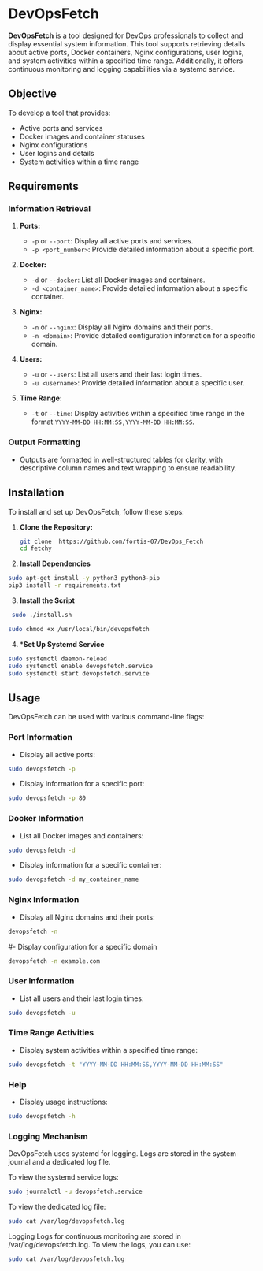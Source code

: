 # DevOpsFetch

**DevOpsFetch** is a tool designed for DevOps professionals to collect and display essential system information. This tool supports retrieving details about active ports, Docker containers, Nginx configurations, user logins, and system activities within a specified time range. Additionally, it offers continuous monitoring and logging capabilities via a systemd service.

## Objective

To develop a tool that provides:
- Active ports and services
- Docker images and container statuses
- Nginx configurations
- User logins and details
- System activities within a time range

## Requirements

### Information Retrieval

1. **Ports:**
   - `-p` or `--port`: Display all active ports and services.
   - `-p <port_number>`: Provide detailed information about a specific port.

2. **Docker:**
   - `-d` or `--docker`: List all Docker images and containers.
   - `-d <container_name>`: Provide detailed information about a specific container.

3. **Nginx:**
   - `-n` or `--nginx`: Display all Nginx domains and their ports.
   - `-n <domain>`: Provide detailed configuration information for a specific domain.

4. **Users:**
   - `-u` or `--users`: List all users and their last login times.
   - `-u <username>`: Provide detailed information about a specific user.

5. **Time Range:**
   - `-t` or `--time`: Display activities within a specified time range in the format `YYYY-MM-DD HH:MM:SS,YYYY-MM-DD HH:MM:SS`.

### Output Formatting

- Outputs are formatted in well-structured tables for clarity, with descriptive column names and text wrapping to ensure readability.

## Installation

To install and set up DevOpsFetch, follow these steps:

1. **Clone the Repository:**
   ```bash
   git clone  https://github.com/fortis-07/DevOps_Fetch
   cd fetchy
   ```
2. **Install Dependencies**
  ```bash sudo apt-get update
sudo apt-get install -y python3 python3-pip
pip3 install -r requirements.txt
```
3. **Install the Script**
   
```bash
 sudo ./install.sh
```

```bash   sudo cp devopsfetch.py /usr/local/bin/devopsfetch
sudo chmod +x /usr/local/bin/devopsfetch
```
4. ***Set Up Systemd Service**
```bash sudo cp devopsfetch.service /etc/systemd/system/
sudo systemctl daemon-reload
sudo systemctl enable devopsfetch.service
sudo systemctl start devopsfetch.service
```
## Usage

DevOpsFetch can be used with various command-line flags:

### Port Information
- Display all active ports:
```bash
sudo devopsfetch -p
```
- Display information for a specific port:
```bash
sudo devopsfetch -p 80
```
### Docker Information
- List all Docker images and containers:
```bash
sudo devopsfetch -d
```
- Display information for a specific container:
  
```bash
sudo devopsfetch -d my_container_name
```
### Nginx Information
- Display all Nginx domains and their ports:

```bash
devopsfetch -n
```

#- Display configuration for a specific domain
```bash
devopsfetch -n example.com
```
### User Information
- List all users and their last login times:

```bash
sudo devopsfetch -u
```
### Time Range Activities
- Display system activities within a specified time range:
```bash
sudo devopsfetch -t "YYYY-MM-DD HH:MM:SS,YYYY-MM-DD HH:MM:SS"
```
### Help
- Display usage instructions:

```bash
sudo devopsfetch -h
```
### Logging Mechanism

DevOpsFetch uses systemd for logging. Logs are stored in the system journal and a dedicated log file.

To view the systemd service logs:

```bash
sudo journalctl -u devopsfetch.service
```

To view the dedicated log file:
```bash
sudo cat /var/log/devopsfetch.log
```
Logging
Logs for continuous monitoring are stored in /var/log/devopsfetch.log. To view the logs, you can use:

```bash
sudo cat /var/log/devopsfetch.log
```


